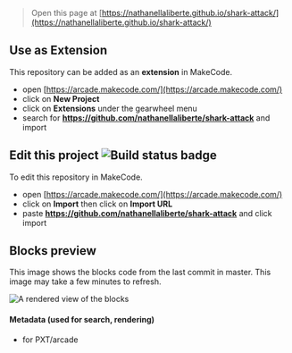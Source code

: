  


> Open this page at [https://nathanellaliberte.github.io/shark-attack/](https://nathanellaliberte.github.io/shark-attack/)

## Use as Extension

This repository can be added as an **extension** in MakeCode.

* open [https://arcade.makecode.com/](https://arcade.makecode.com/)
* click on **New Project**
* click on **Extensions** under the gearwheel menu
* search for **https://github.com/nathanellaliberte/shark-attack** and import

## Edit this project ![Build status badge](https://github.com/nathanellaliberte/shark-attack/workflows/MakeCode/badge.svg)

To edit this repository in MakeCode.

* open [https://arcade.makecode.com/](https://arcade.makecode.com/)
* click on **Import** then click on **Import URL**
* paste **https://github.com/nathanellaliberte/shark-attack** and click import

## Blocks preview

This image shows the blocks code from the last commit in master.
This image may take a few minutes to refresh.

![A rendered view of the blocks](https://github.com/nathanellaliberte/shark-attack/raw/master/.github/makecode/blocks.png)

#### Metadata (used for search, rendering)

* for PXT/arcade
<script src="https://makecode.com/gh-pages-embed.js"></script><script>makeCodeRender("{{ site.makecode.home_url }}", "{{ site.github.owner_name }}/{{ site.github.repository_name }}");</script>
